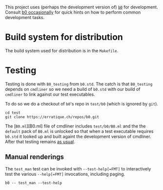 This project uses (perhaps the development version of) [`b0`] for
development. Consult [b0 occasionally] for quick hints on how to
perform common development tasks.

[`b0`]: https://erratique.ch/software/b0
[b0 occasionally]: https://erratique.ch/software/b0/doc/occasionally.html

# Build system for distribution

The build system used for distribution is in the `Makefile`.

# Testing

Testing is done with `B0_testing` from `b0.std`. The catch is that
`B0_testing` depends on `cmdliner` so we need a build of `b0.std` with
our build of `cmdliner` to link against our test executables.

To do so we do a checkout of `b0`'s repo in `test/b0` (which is ignored
by `git`).

    cd test
    git clone https://erratique.ch/repos/b0.git

The [`B0.ml`][B0.ml] file of cmdliner includes `test/b0/B0.ml` and the
the `default` pack of `B0.ml` is unlocked so that when a test executable
requires `b0.std` it looked up and built againt the development version of
cmdliner. After that testing remains [as usual].

[as usual]: https://erratique.ch/software/b0/doc/occasionally.html#test

## Manual renderings

The `test_man` test can be invoked with `--test-help[=FMT]` to interactively
test the various `--help[=FMT]` invocations, including paging.

    b0 -- test_man --test-help
